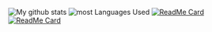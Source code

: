 ![My github stats](https://github-readme-stats.vercel.app/api?username=mburuanthony&show_icons=true&hide=contribs,issues&custom_title=My%20Github%20Stats&theme=highcontrast&count_private=true) 
![most Languages Used](https://github-readme-stats.vercel.app/api/top-langs/?username=mburuanthony&count_private=true&theme=tokyonight&langs_count=5)
[![ReadMe Card](https://github-readme-stats.vercel.app/api/pin/?username=mburuanthony&repo=countryQuiz&show_owner=true&theme=yeblu)](https://github.com/mburuanthony/countryQuiz)
[![ReadMe Card](https://github-readme-stats.vercel.app/api/pin/?username=mburuanthony&repo=theWeather&show_owner=true&theme=vision-friendly-dark)](https://github.com/mburuanthony/theWeather)
